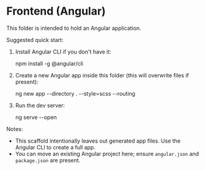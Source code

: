 # Frontend (Angular)

This folder is intended to hold an Angular application.

Suggested quick start:

1. Install Angular CLI if you don't have it:

   npm install -g @angular/cli

2. Create a new Angular app inside this folder (this will overwrite files if present):

   ng new app --directory . --style=scss --routing

3. Run the dev server:

   ng serve --open

Notes:
- This scaffold intentionally leaves out generated app files. Use the Angular CLI to create a full app.
- You can move an existing Angular project here; ensure `angular.json` and `package.json` are present.

